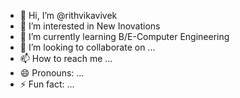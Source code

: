 - 👋 Hi, I’m @rithvikavivek
- 👀 I’m interested in New Inovations
- 🌱 I’m currently learning B/E-Computer Engineering
- 💞️ I’m looking to collaborate on ...
- 📫 How to reach me ...
- 😄 Pronouns: ...
- ⚡ Fun fact: ...

<!---
rithvikavivek/rithvikavivek is a ✨ special ✨ repository because its `README.md` (this file) appears on your GitHub profile.
You can click the Preview link to take a look at your changes.
--->

